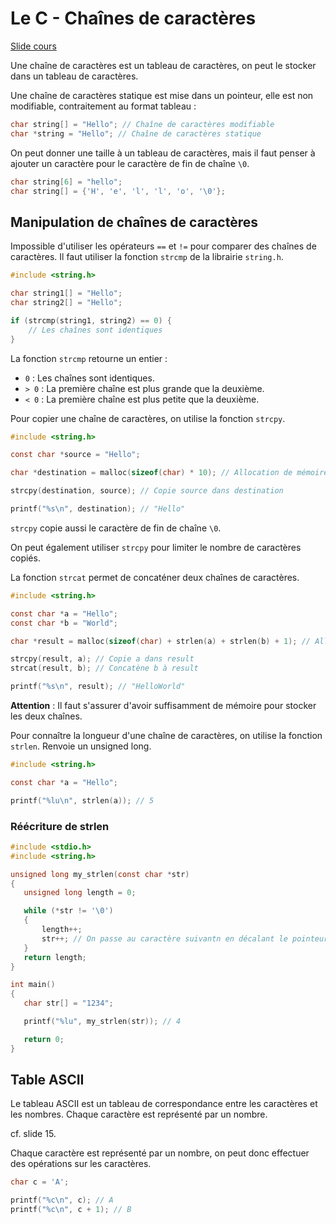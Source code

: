 # Le C - Chaînes de caractères

[Slide cours](https://docs.google.com/presentation/d/1ku10VdieuZzCWxjG9spkny_WXUv8jLf4AQcx4gv583M/edit#slide=id.g35f391192_00)

Une chaîne de caractères est un tableau de caractères, on peut le stocker dans un tableau de caractères.

Une chaîne de caractères statique est mise dans un pointeur, elle est non modifiable, contraitement au format tableau :

```c
char string[] = "Hello"; // Chaîne de caractères modifiable
char *string = "Hello"; // Chaîne de caractères statique
```

On peut donner une taille à un tableau de caractères, mais il faut penser à ajouter un caractère pour le caractère de fin de chaîne `\0`.

```c
char string[6] = "hello";
char string[] = {'H', 'e', 'l', 'l', 'o', '\0'};
```

## Manipulation de chaînes de caractères

Impossible d'utiliser les opérateurs `==` et `!=` pour comparer des chaînes de caractères. Il faut utiliser la fonction `strcmp` de la librairie `string.h`.

```c
#include <string.h>

char string1[] = "Hello";
char string2[] = "Hello";

if (strcmp(string1, string2) == 0) {
    // Les chaînes sont identiques
}
```

La fonction `strcmp` retourne un entier :

- `0` : Les chaînes sont identiques.
- `> 0` : La première chaîne est plus grande que la deuxième.
- `< 0` : La première chaîne est plus petite que la deuxième.

Pour copier une chaîne de caractères, on utilise la fonction `strcpy`.

```c
#include <string.h>

const char *source = "Hello";

char *destination = malloc(sizeof(char) * 10); // Allocation de mémoire pour destination

strcpy(destination, source); // Copie source dans destination

printf("%s\n", destination); // "Hello"
```

`strcpy` copie aussi le caractère de fin de chaîne `\0`.

On peut également utiliser `strcpy` pour limiter le nombre de caractères copiés.

La fonction `strcat` permet de concaténer deux chaînes de caractères.

```c
#include <string.h>

const char *a = "Hello";
const char *b = "World";

char *result = malloc(sizeof(char) + strlen(a) + strlen(b) + 1); // Allocation de mémoire pour result

strcpy(result, a); // Copie a dans result
strcat(result, b); // Concatène b à result

printf("%s\n", result); // "HelloWorld"
```

**Attention** : Il faut s'assurer d'avoir suffisamment de mémoire pour stocker les deux chaînes.

Pour connaître la longueur d'une chaîne de caractères, on utilise la fonction `strlen`. Renvoie un unsigned long.

```c
#include <string.h>

const char *a = "Hello";

printf("%lu\n", strlen(a)); // 5
```

### Réécriture de strlen

```c
#include <stdio.h>
#include <string.h>

unsigned long my_strlen(const char *str)
{
   unsigned long length = 0;

   while (*str != '\0')
   {
       length++;
       str++; // On passe au caractère suivantn en décalant le pointeur
   }
   return length;
}

int main()
{
   char str[] = "1234";

   printf("%lu", my_strlen(str)); // 4

   return 0;
}
```

## Table ASCII

Le tableau ASCII est un tableau de correspondance entre les caractères et les nombres. Chaque caractère est représenté par un nombre.

cf. slide 15.

Chaque caractère est représenté par un nombre, on peut donc effectuer des opérations sur les caractères.

```c
char c = 'A';

printf("%c\n", c); // A
printf("%c\n", c + 1); // B
```
